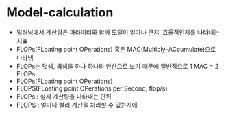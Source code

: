# Model-calculation

* 딥러닝에서 계산량은 파라미터와 함께 모델이 얼마나 큰지, 효율적인지를 나타내는 지표
* FLOPs(FLoating point OPerations) 혹은 MAC(Multiply–ACcumulate)으로 나타냄
* FLOPs는 덧셈, 곱셈을 하나 하나의 연산으로 보기 때문에 일반적으로 1 MAC = 2 FLOPs
* FLOPs(FLoating point OPerations)
* FLOPS(FLoating point OPerations per Second, flop/s)
* FLOPs : 실제 계산량을 나타내는 단뒤
* FLOPS : 얼마나 빨리 계산을 처리할 수 있는지에 
